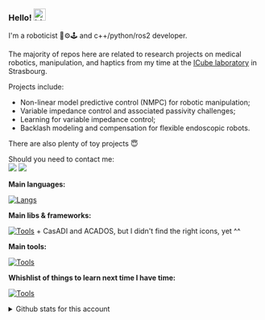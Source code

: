 ### Hello! <img src="https://user-images.githubusercontent.com/1303154/88677602-1635ba80-d120-11ea-84d8-d263ba5fc3c0.gif" width="24px" alt="hi">

I'm a roboticist 🤖⚙️🕹️ and c++/python/ros2 developer.

The majority of repos here are related to research projects on medical robotics, manipulation, and haptics from my time at the [ICube laboratory](https://icube.unistra.fr/en/) in Strasbourg.

Projects include:
  - Non-linear model predictive control (NMPC) for robotic manipulation;
  - Variable impedance control and associated passivity challenges;
  - Learning for variable impedance control;
  - Backlash modeling and compensation for flexible endoscopic robots.

There are also plenty of toy projects 😇

<p>
  Should you need to contact me:<br/>
  <a href="mailto:thibault.poignonec@outlook.fr?subject=[GitHub]"><img src="https://img.shields.io/badge/e‑mail-D14836.svg?style=for-the-badge&logo=GMail&logoColor=white"/></a>
  <a href="https://linkedin.com/in/thibault-poignonec-054143158"><img src="https://img.shields.io/badge/linkedin-0077B5.svg?style=for-the-badge&logo=linkedin&logoColor=white"/></a>
</p>

__Main languages:__

[![Langs](https://skillicons.dev/icons?i=bash,c,cpp,py,matlab,latex&theme=light)](https://skillicons.dev)


__Main libs & frameworks:__

[![Tools](https://skillicons.dev/icons?i=ros,opencv,qt,cmake&theme=light)](https://skillicons.dev) + CasADI and ACADOS, but I didn't find the right icons, yet ^^

__Main tools:__

[![Tools](https://skillicons.dev/icons?i=linux,vscode,anaconda,docker,git,github&theme=light)](https://skillicons.dev)


__Whishlist of things to learn next time I have time:__

[![Tools](https://skillicons.dev/icons?i=rust&theme=light)](https://skillicons.dev)

<details>
<summary> Github stats for this account </summary>
<br />

[![Top Langs](https://github-readme-stats-ten-pied-17.vercel.app/api/top-langs/?username=tpoignonec&layout=donut&exclude_repo=phd_dissertation,bibliographical_report_learning-based_control&hide=jupyter%20notebook,css,rpc&langs_count=7)](https://github.com/tpoignonec/github-readme-stats)

<!-- ![Top Langs](https://github-readme-stats.vercel.app/api/top-langs/?username=tpoignonec&count_private=true&layout=compact&hide=css,html) -->



[![tpoignonec's GitHub stats](https://github-readme-stats.vercel.app/api?username=tpoignonec)](https://github.com/anuraghazra/github-readme-stats)

</details>
